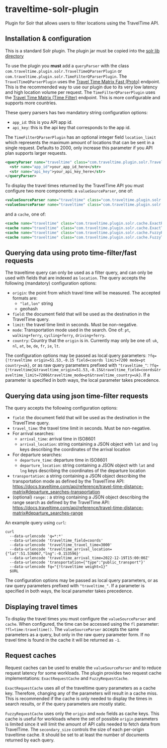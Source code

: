 # traveltime-solr-plugin
Plugin for Solr that allows users to filter locations using the TravelTime API.

## Installation & configuration
This is a standard Solr plugin.
The plugin jar must be copied into the [solr lib directory](https://solr.apache.org/guide/8_4/libs.html#lib-directories)

To use the plugin you **must** add a `queryParser` with the class `com.traveltime.plugin.solr.TravelTimeQParserPlugin` or
`com.traveltime.plugin.solr.TimeFilterQParserPlugin`.
The `TravelTimeQParserPlugin` uses the [Travel Time Matrix Fast (Proto)](https://docs.traveltime.com/api/reference/travel-time-distance-matrix-proto) endpoint.
This is the recommended way to use our plugin due to its very low latency and high location volume per request.
The `TimeFilterQParserPlugin` uses the [Travel Time Matrix (Time Filter)](https://docs.traveltime.com/api/reference/travel-time-distance-matrix) endpoint.
This is more configurable and supports more countries.

These query parsers has two mandatory string configuration options:
- `app_id`: this is you API app id.
- `api_key`: this is the api key that corresponds to the app id.

The `TimeFilterQParserPlugin` has an optional integer field `location_limit` which represents the maximum amount of locations
that can be sent in a single request. Defaults to 2000, only increase this parameter if you API plan supports larger requests.
```xml
<queryParser name="traveltime" class="com.traveltime.plugin.solr.TravelTimeQParserPlugin">
  <str name="app_id">your_app_id_here</str>
  <str name="api_key">your_api_key_here</str>
</queryParser>
```

To display the travel times returned by the TravelTime API you must configure two more components: a `valueSourceParser`, one of:
```xml
<valueSourceParser name="traveltime" class="com.traveltime.plugin.solr.query.TravelTimeValueSourceParser" />
<valueSourceParser name="traveltime" class="com.traveltime.plugin.solr.query.timefilter.TimeFilterValueSourceParser" />
```
and a `cache`, one of:
```xml
<cache name="traveltime" class="com.traveltime.plugin.solr.cache.ExactRequestCache"/>
<cache name="traveltime" class="com.traveltime.plugin.solr.cache.ExactTimeFilterRequestCache"/>
<cache name="traveltime" class="com.traveltime.plugin.solr.cache.FuzzyRequestCache" secondary_size="50000"/>
<cache name="traveltime" class="com.traveltime.plugin.solr.cache.FuzzyTimeFilterRequestCache" secondary_size="50000"/>
```

## Querying data using proto time-filter/fast requests
The traveltime query can only be used as a filter query, and can only be used with fields that are indexed as `location`.
The query accepts the following (mandatory) configuration options:
- `origin`: the point from which travel time will be measured. The accepted formats are:
    - `"lat,lon"` string
    - geohash
- `field`: the document field that will be used as the destination in the TravelTime query.
- `limit`: the travel time limit in seconds. Must be non-negative.
- `mode`: Transportation mode used in the search. One of: `pt`, `walking+ferry`, `cycling+ferry`, `driving+ferry`.
- `country`: Country that the `origin` is in. Currently may only be one of: `uk`, `nl`, `at`, `be`, `de`, `fr`, `ie`, `lt`.

The configuration options may be passed as local query parameters: `?fq={!traveltime origin=51.53,-0.15 field=coords limit=7200 mode=pt country=uk}`, or as raw query parameters prefixed with `"traveltime_"`: `?fq={!traveltime}&traveltime_origin=51.53,-0.15&traveltime_field=coords&traveltime_limit=7200&traveltime_mode=pt&traveltime_country=uk}`.
If a parameter is specified in both ways, the local parameter takes precedence.

## Querying data using json time-filter requests
The query accepts the following configuration options:
- `field`: the document field that will be used as the destination in the TravelTime query.
- `travel_time`: the travel time limit in seconds. Must be non-negative.
- For arrival searches:
  - `arrival_time`: arrival time in ISO8601
  - `arrival_location`: string containing a JSON object with `lat` and `lng` keys describing the coordinates 
    of the arrival location
- For departure searches:
  - `departure_time`: departure time in ISO8601
  - `departure_location`: string containing a JSON object with `lat` and `lng` keys describing the coordinates
    of the departure location
- `transportation`: a string containing a JSON object describing the transportation mode as defined by the TravelTime API:
  https://docs.traveltime.com/api/reference/travel-time-distance-matrix#departure_searches-transportation
- (optional) `range`: : a string containing a JSON object describing the range search as defined by the TravelTime API:
  https://docs.traveltime.com/api/reference/travel-time-distance-matrix#departure_searches-range

An example query using `curl`:
```shell
curl
  --data-urlencode 'q=*:*'
  --data-urlencode 'traveltime_field=coords'
  --data-urlencode 'traveltime_travel_time=3000'
  --data-urlencode 'traveltime_arrival_location={"lat":51.536067,"lng":-0.153596}'
  --data-urlencode 'traveltime_arrival_time=2022-12-19T15:00:00Z'
  --data-urlencode 'transportation={"type":"public_transport"}'
  --data-urlencode fq="{!traveltime weight=1}"
  $URL
```

The configuration options may be passed as local query parameters, or as raw query parameters prefixed with `"traveltime_"`.
If a parameter is specified in both ways, the local parameter takes precedence.

## Displaying travel times

To display the travel times you must configure the `valueSourceParser` and `cache`.
When configured, the time can be accessed using the `fl` parameter: `?fl=time:traveltime()`.
The `valueSourceParser` accepts the same parameters as a query, but only in the raw query parameter form.
If no travel time is found in the cache it will be returned as `-1`.

## Request caches

Request caches can be used to enable the `valueSourceParser` and to reduce request latency for some workloads.
The plugin provides two request cache implementations: `ExactRequestCache` and `FuzzyRequestCache`.

`ExactRequestCache` uses all of the traveltime query parameters as a cache key.
Therefore, changing any of the parameters will result in a cache miss.
This is recommended if the cache is only needed to display the times in search results, or if the query parameters are mostly static.

`FuzzyRequestCache` uses only the `origin` and `mode` fields as cache keys.
This cache is useful for workloads where the set of possible `origin` parameters is limited since it will limit the amount of API calls needed to fetch data from TravelTime. The `secondary_size` controls the size of each per-origin traveltime cache. It should be set to at least the number of documents returned by each query.

